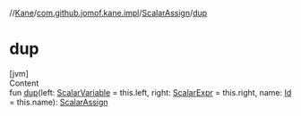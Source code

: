 //[Kane](../../index.md)/[com.github.jomof.kane.impl](../index.md)/[ScalarAssign](index.md)/[dup](dup.md)



# dup  
[jvm]  
Content  
fun [dup](dup.md)(left: [ScalarVariable](../-scalar-variable/index.md) = this.left, right: [ScalarExpr](../../com.github.jomof.kane/-scalar-expr/index.md) = this.right, name: [Id](../index.md#%5Bcom.github.jomof.kane.impl%2FId%2F%2F%2FPointingToDeclaration%2F%5D%2FClasslikes%2F-1708749669) = this.name): [ScalarAssign](index.md)  



